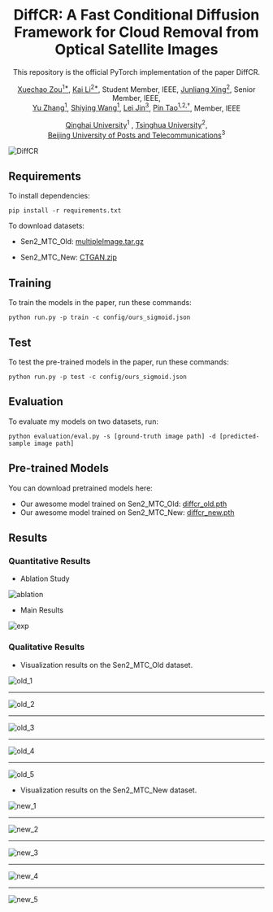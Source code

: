 <p align="center">
<h1 align="center">DiffCR: A Fast Conditional Diffusion Framework for Cloud Removal from Optical Satellite Images</h1>
<p align="center">This repository is the official PyTorch implementation of the paper DiffCR.
</p>
</p>
<p align="center">
    <a href="https://blog.csdn.net/qq_42951560">Xuechao Zou<sup>1*</sup></a>,
    <a href="https://cslikai.cn/">Kai Li<sup>2*</sup></a>, Student Member, IEEE,
    <a href="https://www.cs.tsinghua.edu.cn/info/1116/5088.htm">Junliang Xing<sup>2</sup></a>, Senior Member, IEEE,
    <br>
    <a href="https://jiangchulang.blog.csdn.net/">Yu Zhang<sup>1</sup></a>,
    <a href="https://cs.qhu.edu.cn/jxgz/jxysz/szgk/50127.htm">Shiying Wang<sup>1</sup></a>,
    <a href="https://teacher.bupt.edu.cn/jinlei1/zh_CN/index/260463/list/">Lei Jin<sup>3</sup></a>,
    <a href="https://www.cs.tsinghua.edu.cn/info/1117/3542.htm">Pin Tao<sup>1,2,†</sup></a>, Member, IEEE
</p>

<p align="center">
    <a href="https://www.qhu.edu.cn/">Qinghai University</a><sup>1</sup>
    ,
    <a href="https://www.tsinghua.edu.cn/">Tsinghua University</a><sup>2</sup>,
    <br><a href="http://www.bupt.edu.cn/">Beijing University of Posts and Telecommunications</a><sup>3</sup>
</p>
<!-- <p align="center">
    <a href="https://arxiv.org/abs/2303.16565">Paper Preprint </a>
    |
    <a href="https://xavierjiezou.github.io/PMAA">Project Page</a>
</p> -->

<p align="center">
<!-- Optional: include a graphic explaining your approach/main result, bibtex entry, link to demos, blog posts and tutorials -->

![DiffCR](image/README/diffcr.png)

<!-- ![transformer+lim](image/README/transformer+lim.png) -->
</p>

<!-- ## News

- [2023/07/30] Code release.
- [2023/07/16] PMAA got accepted by ECAI 2023.
- [2023/03/29] PMAA is on arXiv now. -->

## Requirements

To install dependencies:

```setup
pip install -r requirements.txt
```

<!-- >📋  Describe how to set up the environment, e.g. pip/conda/docker commands, download datasets, etc... -->

To download datasets:

- Sen2_MTC_Old: [multipleImage.tar.gz](https://doi.org/10.7910/DVN/BSETKZ)

- Sen2_MTC_New: [CTGAN.zip](https://drive.google.com/file/d/1-hDX9ezWZI2OtiaGbE8RrKJkN1X-ZO1P/view?usp=share_link)

## Training

To train the models in the paper, run these commands:

```train
python run.py -p train -c config/ours_sigmoid.json
```

<!-- >📋  Describe how to train the models, with example commands on how to train the models in your paper, including the full training procedure and appropriate hyperparameters. -->

## Test

To test the pre-trained models in the paper, run these commands:

```test
python run.py -p test -c config/ours_sigmoid.json
```

## Evaluation

To evaluate my models on two datasets, run:

```eval
python evaluation/eval.py -s [ground-truth image path] -d [predicted-sample image path]
```

<!-- >📋  Describe how to evaluate the trained models on benchmarks reported in the paper, give commands that produce the results (section below). -->

## Pre-trained Models

You can download pretrained models here:

- Our awesome model trained on Sen2_MTC_Old: [diffcr_old.pth](/pretrained/diffcr_old.pth)
- Our awesome model trained on Sen2_MTC_New: [diffcr_new.pth](/pretrained/diffcr_new.pth)

<!-- >📋  Give a link to where/how the pretrained models can be downloaded and how they were trained (if applicable).  Alternatively you can have an additional column in your results table with a link to the models. -->

## Results

### Quantitative Results

- Ablation Study

![ablation](image/README/abalation.png)

- Main Results

![exp](image/README/exp.png)

### Qualitative Results

- Visualization results on the Sen2_MTC_Old dataset.

![old_1](image/README/old/11WNR_50003000.png)

---

![old_2](image/README/old/14RPS_20001000.png)

---

![old_3](image/README/old/14SQB_20006000.png)

---

![old_4](image/README/old/15RTN_70002000.png)

---

![old_5](image/README/old/31TEM_30009000.png)

- Visualization results on the Sen2_MTC_New dataset.

![new_1](image/README/new/T12TUR_R027_55.png)

---

![new_2](image/README/new/T15UVU_R012_12.png)

---

![new_3](image/README/new/T15UVU_R012_13.png)

---

![new_4](image/README/new/T15UVU_R012_17.png)

---

![new_5](image/README/new/T41VMJ_R006_64.png)

